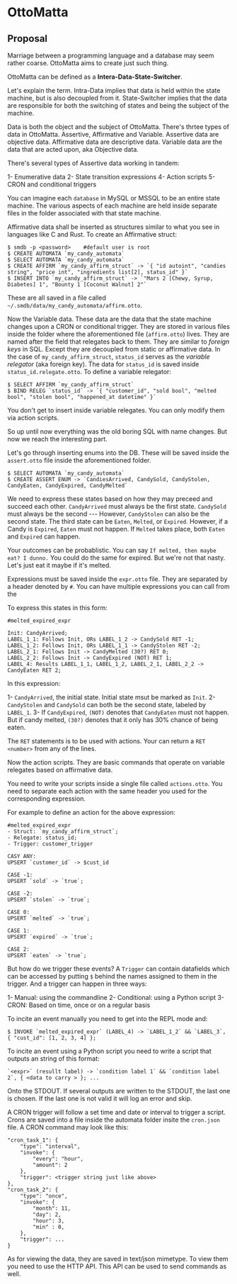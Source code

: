 # OttoMatta

## Proposal

Marriage between a programming language and a database may seem rather coarse. OttoMatta aims to create just such thing.

OttoMatta can be defined as a **Intera-Data-State-Switcher**.

Let's explain the term. Intra-Data implies that data is held within the state machine, but is also decoupled from it. State-Switcher implies that the data are responsible for both the switching of states  and being the subject of the machine.

Data is both the object and the subject of OttoMatta. There's thrtee types of data in OttoMatta. Assertive, Affirmative and Variable. Assertive data are objective data. Affirmative data are descriptive data. Variable data are the data that are acted upon, aka Objective data.

There's several types of Assertive data working in tandem:

1- Enumerative data
2- State transition expressions
4- Action scripts
5- CRON and conditional triggers

You can imagine each `database` in MySQL or MSSQL to be an entire state machine. The various aspects of each machine are held inside separate files in the folder associated with that state machine.

Affirmative data shall be inserted as structures similar to what you see in languages like C and Rust. To create an Affirmative struct:

```
$ smdb -p <password>    #default user is root
$ CREATE AUTOMATA `my_candy_automata` 
$ SELECT AUTOMATA `my_candy_automata`
$ CREATE AFFIRM `my_candy_affirm_struct` -> `{ "id autoint", "candies string", "price int", "ingredients list[2], status_id" }`
$ INSERT INTO `my_candy_affirm_struct` -> `"Mars 2 [Chewy, Syrup, Diabetes] 1", "Bounty 1 [Coconut Walnut] 2"`
```

These are all saved in a file called `~/.smdb/data/my_candy_automata/affirm.otto`. 

Now the Variable data. These data are the data that the state machine changes upon a CRON or conditional trigger. They are stored in various files inside the folder where the aforementioned file (`affirm.otto`) lives. They are named after the field that relegates back to them. They are similar to *foreign keys* in SQL. Except they are decoupled from static or affirmative data. In the case of `my_candy_affirm_struct`, `status_id` serves as the *variable relegator* (aka foreign key). The data for `status_id` is saved inside `status_id.relegate.otto`. To define a variable relegator:

```
$ SELECT AFFIRM `my_candy_affirm_struct`
$ BIND RELEG `status_id` -> `{ "customer_id", "sold bool", "melted bool", "stolen bool", "happened_at datetime" }`
```

You don't get to insert inside variable relegates. You can only modify them via action scripts.

So up until now everything was the old boring SQL with name changes. But now we reach the interesting part. 

Let's go through inserting enums into the DB. These will be saved inside the `assert.otto` file inside the aforementioned folder.

```
$ SELECT AUTOMATA `my_candy_automata`
$ CREATE ASSERT ENUM -> `CandiesArrived, CandySold, CandyStolen, CandyEaten, CandyExpired, CandyMelted`
```

We need to express these states based on how they may preceed and succeed each other. `CandyArrived` must always be the first state. `CandySold` must always be the second --- However, `CandyStolen` can also be the second state. The third state can be `Eaten`, `Melted`, or `Expired`. However, if a Candy is `Expired`, `Eaten` must not happen. If `Melted` takes place, both `Eaten` and `Expired` can happen. 

Your outcomes can be probablistic. You can say `If melted, then maybe eat? I dunno.` You could do the same for expired. But we're not that nasty. Let's just eat it maybe if it's melted.

Expressions must be saved inside the `expr.otto` file. They are separated by a header denoted by `#`. You can have multiple expressions you can call from the 

To express this states in this form:

```
#melted_expired_expr

Init: CandyArrived;
LABEL_1_1: Follows Init, ORs LABEL_1_2 -> CandySold RET -1; 
LABEL_1_2: Follows Init, ORs LABEL_1_1 -> CandyStolen RET -2;
LABEL_2_1: Follows Init -> CandyMelted (30?) RET 0;
LABEL_2_2: Follows Init -> CandyExpired (NOT) RET 1;
LABEL_4: Results LABEL_1_1, LABEL_1_2, LABEL_2_1, LABEL_2_2 -> CandyEaten RET 2;
```

In this expression:

1- `CandyArrived`, the initial state. Initial state msut be marked as `Init`.
2- `CandyStolen` and `CandySold` can both be the second state, labeled by `LABEL_1`.
3- If `CandyExpired`, `(NOT)` denotes that `CandyEaten` must not happen. But if candy melted, `(30?)` denotes that it only has 30% chance of being eaten.

The `RET` statements is to be used with actions. Your can return a `RET <number>` from any of the lines.

Now the action scripts. They are basic commands that operate on variable relegates based on affirmative data. 

You need to write your scripts inside a single file called `actions.otto`. You need to separate each action with the same header you used for the corresponding expression.

For example to define an action for the above expression:

```
#melted_expired_expr
- Struct: `my_candy_affirm_struct`;
- Relegate: status_id;
- Trigger: customer_trigger

CASY ANY:
UPSERT `customer_id` -> $cust_id

CASE -1:
UPSERT `sold` -> `true`;

CASE -2:
UPSERT `stolen` -> `true`;

CASE 0:
UPSERT `melted` -> `true`;

CASE 1:
UPSERT `expired` -> `true`;

CASE 2:
UPSERT `eaten` -> `true`;
```

But how do we trigger these events? A `Trigger` can contain datafields which can be accessed by putting `$` behind the names assigned to them in the trigger. And a trigger can happen in three ways:

1- Manual: using the commandline
2- Conditional: using a Python script
3- CRON: Based on time, once or on a regular basis

To incite an event manually you need to get into the REPL mode and:

```
$ INVOKE `melted_expired_expr` (LABEL_4) -> `LABEL_1_2` && `LABEL_3`, { "cust_id": [1, 2, 3, 4] };
```

To incite an event using a Python script you need to write a script that outputs an string of this format:

```
`<expr>` (resullt label) -> `condition label 1` && `condition label 2`, { <data to carry > }; ...
```

Onto the STDOUT. If several outputs are written to the STDOUT, the last one is chosen. If the last one is not valid it will log an error and skip.

A CRON trigger will follow a set time and date or interval to trigger a script. Crons are saved into a file inside the automata folder insite the `cron.json` file. A CRON command may look like this:

```
"cron_task_1": {
    "type": "interval",
    "invoke": {
        "every": "hour",
        "amount": 2
    },
    "trigger": <trigger string just like above>
},
"cron_task_2": {
    "type": "once",
    "invoke": {
        "month": 11,
        "day": 2,
        "hour": 3,
        "min" : 0,
    },
    "trigger": ...
}
```

As for viewing the data, they are saved in text/json mimetype. To view them you need to use the HTTP API. This API can be used to send commands as well.